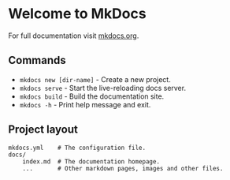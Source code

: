 # Welcome to MkDocs

For full documentation visit [mkdocs.org](https://www.mkdocs.org).

## Commands

- `mkdocs new [dir-name]` - Create a new project.
- `mkdocs serve` - Start the live-reloading docs server.
- `mkdocs build` - Build the documentation site.
- `mkdocs -h` - Print help message and exit.

## Project layout

```
mkdocs.yml    # The configuration file.
docs/
    index.md  # The documentation homepage.
    ...       # Other markdown pages, images and other files.
```
